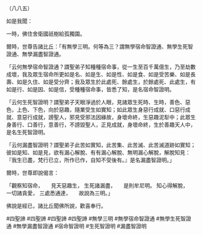 （八八五）

如是我聞：

一時，佛住舍衛國祇樹給孤獨園。

爾時，世尊告諸比丘：「有無學三明。何等為三？謂無學宿命智證通、無學生死智證通、無學漏盡智證通。

「云何無學宿命智證通？謂聖弟子知種種宿命事，從一生至百千萬億生，乃至劫數成壞，我及眾生宿命所更如是名、如是生、如是性、如是食、如是受苦樂、如是長壽、如是久住、如是受分齊；我及眾生於此處死、餘處生，於餘處死、此處生，有如是行、如是因、如是信，受種種宿命事，皆悉了知，是名宿命智證明。

「云何生死智證明？謂聖弟子天眼淨過於人眼，見諸眾生死時、生時，善色、惡色，上色、下色，向於惡趣，隨業受生如實知；如此眾生身惡行成就、口惡行成就、意惡行成就，謗聖人，邪見受邪法因緣故，身壞命終，生惡趣泥犁中；此眾生身善行、口善行，意善行，不謗毀聖人，正見成就，身壞命終，生於善趣天人中，是名生死智證明。

「云何漏盡智證明？謂聖弟子此苦如實知，此苦集、此苦滅、此苦滅道跡如實知；彼如是知、如是見，欲有漏心解脫、有有漏心解脫、無明漏心解脫，解脫知見：『我生已盡，梵行已立，所作已作，自知不受後有。』是名漏盡智證明。」

爾時，世尊即說偈言：

「觀察知宿命，　　見天惡趣生，
生死諸漏盡，　　是則牟尼明。
知心得解脫，　　一切諸貪愛，
三處悉通達，　　故說為三明。」

佛說是經已，諸比丘聞佛所說，歡喜奉行。



#四聖諦
#四聖諦
#四聖諦
#四聖諦
#無學三明
#無學宿命智證通
#無學生死智證通
#無學漏盡智證通
#宿命智證明
#生死智證明
#漏盡智證明

